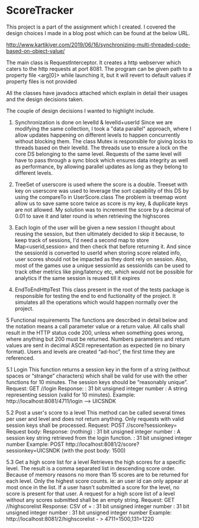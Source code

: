 # ScoreTracker

This project is a part of the assignment which I created. I covered the design choices I made in a blog post which can be found at the below URL.

http://www.kartikiyer.com/2019/06/16/synchronizing-multi-threaded-code-based-on-object-value/

The main class is RequestInterceptor. It creates a http webserver which caters to the http requests at port 8081.
The program can be given path to a property file <arg[0]> while launching it, but it will revert to default values if property files is not provided 

All the classes have javadocs attached which explain in detail their usages and the design decisions taken.

The couple of design decisions I wanted to highlight include.


1. Synchronization is done on levelId & levelId+userId
Since we are modifying the same collection, I took a "data parallel" approach, 
where I allow updates happening on different levels to happen concurrently without blocking them.
The class Mutex is responsible for giving locks to threads based on their levelId.
The threads use to ensure a lock on the core DS belonging to the same level.
Requests of the same level will have to pass through a sync block which ensures data integrity as well as performance,
by allowing parallel updates as long as they belong to different levels.


2. TreeSet of userscore is used where the score is a double.
Treeset with key on userscore was used to leverage the sort capability of this DS by using the compareTo in UserScore.class
The problem is treemap wont allow us to save same score twice as score is my key, & duplicate keys are not allowed.
My solution was to increment the score by a decimal of 0.01 to save it and later round is when retrieving the highscores 
 
 
3. Each login of the user will be given a new session
I thought about reusing the session, but then ultimately decided to skip it because,
to keep track of sessions, I'd need a second map to store Map<userid,session> and then check that before returning it.
And since the sessionId is converted to userId when storing score related info, user scores should not be impacted as they dont rely on session.
Also, most of the games use a unique sessionId as sessionIds can be used to track other metrics like ping/latency etc, 
which would not be possible for analytics if the same session is reused till it expires


4. EndToEndHttpTest 
This class present in the root of the tests package is responsible for testing the end to end fuctionality of the project.
It simulates all the operations which would happen normally over the project.  


5 Functional requirements
The functions are described in detail below and the notation <value> means a call parameter value or a return value. All calls shall result in the HTTP status code 200, unless when something goes wrong, where anything but 200 must be returned. Numbers parameters and return values are sent in decimal ASCII representation as expected (ie no binary format).
Users and levels are created “ad-hoc”, the first time they are referenced.

5.1 Login
This function returns a session key in the form of a string (without spaces or “strange” characters) which shall be valid for use with the other functions for 10 minutes. The session keys should be “reasonably unique”.
Request: GET /<userid>/login
Response: <sessionkey>
<userid> : 31 bit unsigned integer number
<sessionkey> : A string representing session (valid for 10 minutes).
Example: http://localhost:8081/4711/login --> UICSNDK

5.2 Post a user's score to a level
This method can be called several times per user and level and does not return anything. Only requests with valid session keys shall be processed.
Request: POST /<levelid>/score?sessionkey=<sessionkey>
Request body: <score>
Response: (nothing)
<levelid> : 31 bit unsigned integer number
<sessionkey> : A session key string retrieved from the login function.
<score> : 31 bit unsigned integer number
Example: POST http://localhost:8081/2/score?sessionkey=UICSNDK (with the post body: 1500)

5.3 Get a high score list for a level
Retrieves the high scores for a specific level. The result is a comma separated list in descending score order. Because of memory reasons no more than 15 scores are to be returned for each level. Only the highest score counts. ie: an user id can only appear at most once in the list. If a user hasn't submitted a score for the level, no score is present for that user. A request for a high score list of a level without any scores submitted shall be an empty string.
Request: GET /<levelid>/highscorelist
Response: CSV of <userid>=<score>
<levelid> : 31 bit unsigned integer number
<score> : 31 bit unsigned integer number
<userid> : 31 bit unsigned integer number
Example: http://localhost:8081/2/highscorelist - > 4711=1500,131=1220
